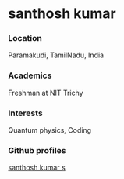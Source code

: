 # santhosh kumar

### Location

Paramakudi, TamilNadu, India

### Academics

Freshman at NIT Trichy

### Interests

Quantum physics, Coding

### Github profiles

[santhosh kumar s](https://www.github.com/santhosh-pmk)
